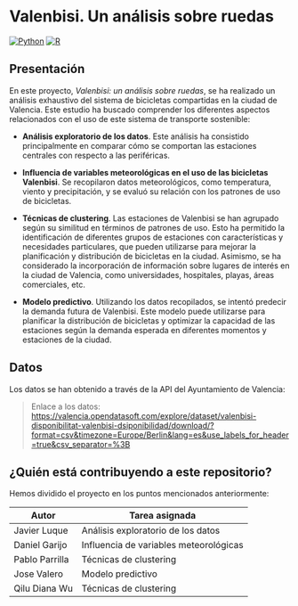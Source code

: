 # Valenbisi. Un análisis sobre ruedas

[![Python](https://img.shields.io/badge/python-%2314354C.svg?style=for-the-badge&logo=python&logoColor=white)](https://www.python.org/)
[![R](https://img.shields.io/badge/R-%2314354C.svg?style=for-the-badge&logo=R&logoColor=white)](https://www.r-project.org/) 


## Presentación

En este proyecto, *Valenbisi: un análisis sobre ruedas*, se ha realizado un análisis exhaustivo del sistema de bicicletas compartidas en la ciudad de Valencia. Este estudio ha buscado comprender los diferentes aspectos relacionados con el uso de este sistema de transporte sostenible:

- **Análisis exploratorio de los datos**. Este análisis ha consistido principalmente en comparar cómo se comportan las estaciones centrales con respecto a las periféricas.

- **Influencia de variables meteorológicas en el uso de las bicicletas Valenbisi**. Se recopilaron datos meteorológicos, como temperatura, viento y precipitación, y se evaluó su relación con los patrones de uso de bicicletas.

- **Técnicas de clustering**. Las estaciones de Valenbisi se han agrupado según su similitud en términos de patrones de uso. Esto ha permitido la identificación de diferentes grupos de estaciones con características y necesidades particulares, que pueden utilizarse para mejorar la planificación y distribución de bicicletas en la ciudad. Asimismo, se ha considerado la incorporación de información sobre lugares de interés en la ciudad de Valencia, como universidades, hospitales, playas, áreas comerciales, etc.

- **Modelo predictivo**. Utilizando los datos recopilados, se intentó predecir la demanda futura de Valenbisi. Este modelo puede utilizarse para planificar la distribución de bicicletas y optimizar la capacidad de las estaciones según la demanda esperada en diferentes momentos y estaciones de la ciudad.

## Datos

Los datos se han obtenido a través de la API del Ayuntamiento de Valencia:

> Enlace a los datos: https://valencia.opendatasoft.com/explore/dataset/valenbisi-disponibilitat-valenbisi-dsiponibilidad/download/?format=csv&timezone=Europe/Berlin&lang=es&use_labels_for_header=true&csv_separator=%3B

## ¿Quién está contribuyendo a este repositorio?

Hemos dividido el proyecto en los puntos mencionados anteriormente:

| Autor               | Tarea asignada                |
|----------------------|------------------------------------|
| Javier Luque | Análisis exploratorio de los datos |
| Daniel Garijo | Influencia de variables meteorológicas |
| Pablo Parrilla | Técnicas de clustering |
| Jose Valero | Modelo predictivo |
| Qilu Diana Wu| Técnicas de clustering |
